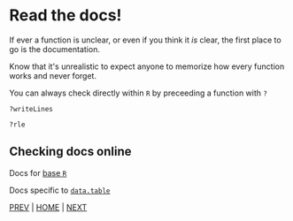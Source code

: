 # Read the docs!

If ever a function is unclear, or even if you think it *is* clear, the first place to go is the documentation.

Know that it's unrealistic to expect anyone to memorize how every function works and never forget.

You can always check directly within `R` by preceeding a function with `?`
```
?writeLines

?rle
```

## Checking docs online
Docs for [base `R`](https://stat.ethz.ch/R-manual/R-devel/library/base/html/00Index.html)

Docs specific to [`data.table`](https://www.rdocumentation.org/packages/data.table/versions/1.14.8)



[PREV](B.md) | [HOME](/README.md) |  [NEXT](/01_importing_data/README.md)